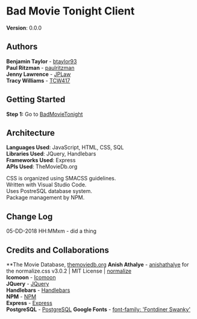 # Bad Movie Tonight Client
**Version**: 0.0.0

## Authors
**Benjamin Taylor** - [btaylor93](https://github.com/btaylor93)  
**Paul Ritzman** - [paulritzman](https://github.com/paulritzman)  
**Jenny Lawrence** - [JPLaw](https://github.com/JPLaw)  
**Tracy Williams** - [TCW417](https://github.com/TCW417)  

## Getting Started
**Step 1:** Go to [BadMovieTonight](https://badmovietonight.github.io/client-bmt)

## Architecture
**Languages Used**: JavaScript, HTML, CSS, SQL  
**Libraries Used**: JQuery, Handlebars  
**Frameworks Used**: Express  
**APIs Used**: TheMovieDb.org

CSS is organized using SMACSS guidelines.  
Written with Visual Studio Code.  
Uses PostreSQL database system.  
Package management by NPM.

## Change Log

05-DD-2018 HH:MMxm - did a thing  

## Credits and Collaborations
**The Movie Database, [themoviedb.org](https://www.themoviedb.org/documentation/api)
**Anish Athalye** - [anishathalye](https://github.com/anishathalye/?normalize) for the normalize.css v3.0.2 | MIT License | [normalize](git.io/normalize)  
**Icomoon** - [Icomoon](https://icomoon.io/)  
**JQuery** - [JQuery](https://jquery.com/)  
**Handlebars** - [Handlebars](http://handlebarsjs.com/)  
**NPM** - [NPM](https://www.npmjs.com/)  
**Express** - [Express](https://expressjs.com/)  
**PostgreSQL** - [PostgreSQL](https://www.postgresql.org/)
**Google Fonts** - [font-family: 'Fontdiner Swanky'](https://fonts.google.com/?query=fontdiner+swanky)